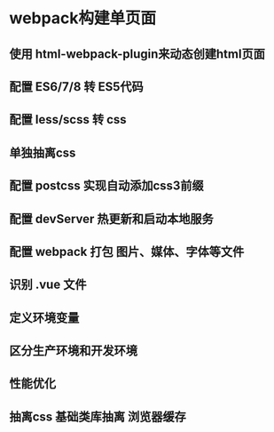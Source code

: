 # webpack构建单页面

## 使用 html-webpack-plugin来动态创建html页面

## 配置 ES6/7/8 转 ES5代码

## 配置 less/scss 转 css

## 单独抽离css

## 配置 postcss 实现自动添加css3前缀

## 配置 devServer 热更新和启动本地服务

## 配置 webpack 打包 图片、媒体、字体等文件

## 识别 .vue 文件

## 定义环境变量

## 区分生产环境和开发环境

## 性能优化

## 抽离css 基础类库抽离 浏览器缓存
